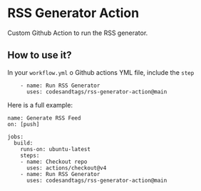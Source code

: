 # RSS Generator Action

Custom Github Action to run the RSS generator.

## How to use it?

In your `workflow.yml` o Github actions YML file, include the `step`

```
    - name: Run RSS Generator
      uses: codesandtags/rss-generator-action@main
```

Here is a full example:

```
name: Generate RSS Feed
on: [push]

jobs:
  build:
    runs-on: ubuntu-latest
    steps:
    - name: Checkout repo
      uses: actions/checkout@v4
    - name: Run RSS Generator
      uses: codesandtags/rss-generator-action@main
    
```
